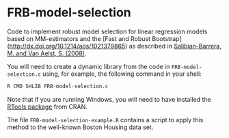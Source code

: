 # FRB-model-selection

Code to implement robust model selection for linear regression models based on MM-estimators and the 
[Fast and Robust Bootstrap] (http://dx.doi.org/10.1214/aos/1021379865)
as described in [Salibian-Barrera, M. and Van Aelst, S. (2008)](http://dx.doi.org/10.1016/j.csda.2008.05.007). 


You will need to create a dynamic library from the code in `FRB-model-selection.c` using,
for example, the following command in your shell:
```R
R CMD SHLIB FRB-model-selection.c
```
Note that if you are running Windows, you will need to have installed the [RTools package](https://cran.r-project.org/bin/windows/Rtools/)
from CRAN. 

The file `FRB-model-selection-example.R` contains a script to apply this method to the 
well-known Boston Housing data set. 

